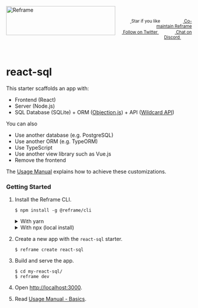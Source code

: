 <!---






    WARNING, READ THIS.
    This is a computed file. Do not edit.
    Edit `/plugins/create/starters/react-sql/readme.template.md` instead.












    WARNING, READ THIS.
    This is a computed file. Do not edit.
    Edit `/plugins/create/starters/react-sql/readme.template.md` instead.












    WARNING, READ THIS.
    This is a computed file. Do not edit.
    Edit `/plugins/create/starters/react-sql/readme.template.md` instead.












    WARNING, READ THIS.
    This is a computed file. Do not edit.
    Edit `/plugins/create/starters/react-sql/readme.template.md` instead.












    WARNING, READ THIS.
    This is a computed file. Do not edit.
    Edit `/plugins/create/starters/react-sql/readme.template.md` instead.






-->
<a href="/../../#readme">
    <img align="left" src="https://github.com/reframejs/reframe/raw/master/docs/images/logo-with-title-and-slogan.min.svg?sanitize=true" width=296 height=79 style="max-width:100%;" alt="Reframe"/>
</a>
<br/>
<p align="right">
    <sup>
        <a href="#">
            <img
              src="https://github.com/reframejs/reframe/raw/master/docs/images/star.svg?sanitize=true"
              width="16"
              height="12"
            >
        </a>
        Star if you like
        &nbsp;&nbsp;&nbsp;&nbsp;
        &nbsp;&nbsp;&nbsp;&nbsp;
        &nbsp;&nbsp;
        <a href="https://github.com/reframejs/reframe/blob/master/docs/contributing.md">
            <img
              src="https://github.com/reframejs/reframe/raw/master/docs/images/biceps.min.svg?sanitize=true"
              width="16"
              height="14"
            >
            Co-maintain Reframe
        </a>
    </sup>
    <br/>
    <sup>
        <a href="https://twitter.com/reframejs">
            <img
              src="https://github.com/reframejs/reframe/raw/master/docs/images/tw.svg?sanitize=true"
              width="15"
              height="13"
            >
            Follow on Twitter
        </a>
        &nbsp;&nbsp;&nbsp;&nbsp;&nbsp;
        &nbsp;&nbsp;
        <a href="https://discord.gg/kqXf65G">
            <img
              src="https://github.com/reframejs/reframe/raw/master/docs/images/chat.svg?sanitize=true"
              width="14"
              height="10"
            >
            Chat on Discord
        </a>
        &nbsp;&nbsp;&nbsp;&nbsp;
        &nbsp;&nbsp;&nbsp;&nbsp;
    </sup>
</p>
&nbsp;
<p align='center'></p>

# react-sql

This starter scaffolds an app with:
 - Frontend (React)
 - Server (Node.js)
 - SQL Database (SQLite) +
   ORM ([Objection.js](https://github.com/Vincit/objection.js)) +
   API ([Wildcard API](https://github.com/brillout/wildcard-api))

You can also
 - Use another database (e.g. PostgreSQL)
 - Use another ORM (e.g. TypeORM)
 - Use TypeScript
 - Use another view library such as Vue.js
 - Remove the frontend

The [Usage Manual](/docs/usage-manual.md#readme) explains how to achieve these customizations.

### Getting Started

1. Install the Reframe CLI.
   ~~~shell
   $ npm install -g @reframe/cli
   ~~~
   <details>
   <summary>With yarn</summary>

   ~~~shell
   $ yarn global add @reframe/cli
   ~~~
   </details>
   <details>
   <summary>With npx (local install)</summary>

   With
   <a href="https://medium.com/@maybekatz/introducing-npx-an-npm-package-runner-55f7d4bd282b">npx</a>
   you can run the Reframe CLI without global install:
   ~~~shell
   $ npx reframe create react-sql
   ~~~

   You then prefix `$ reframe <command>` with `npx`.
   For example for step 3:
   ~~~shell
   $ cd my-react-sql/
   $ npx reframe dev
   ~~~
   </details>

2. Create a new app with the `react-sql` starter.
   ~~~shell
   $ reframe create react-sql
   ~~~

3. Build and serve the app.
   ~~~shell
   $ cd my-react-sql/
   $ reframe dev
   ~~~

4. Open [http://localhost:3000](http://localhost:3000).

5. Read [Usage Manual - Basics](/docs/usage-manual.md#basics).


<!---






    WARNING, READ THIS.
    This is a computed file. Do not edit.
    Edit `/plugins/create/starters/react-sql/readme.template.md` instead.












    WARNING, READ THIS.
    This is a computed file. Do not edit.
    Edit `/plugins/create/starters/react-sql/readme.template.md` instead.












    WARNING, READ THIS.
    This is a computed file. Do not edit.
    Edit `/plugins/create/starters/react-sql/readme.template.md` instead.












    WARNING, READ THIS.
    This is a computed file. Do not edit.
    Edit `/plugins/create/starters/react-sql/readme.template.md` instead.












    WARNING, READ THIS.
    This is a computed file. Do not edit.
    Edit `/plugins/create/starters/react-sql/readme.template.md` instead.






-->
